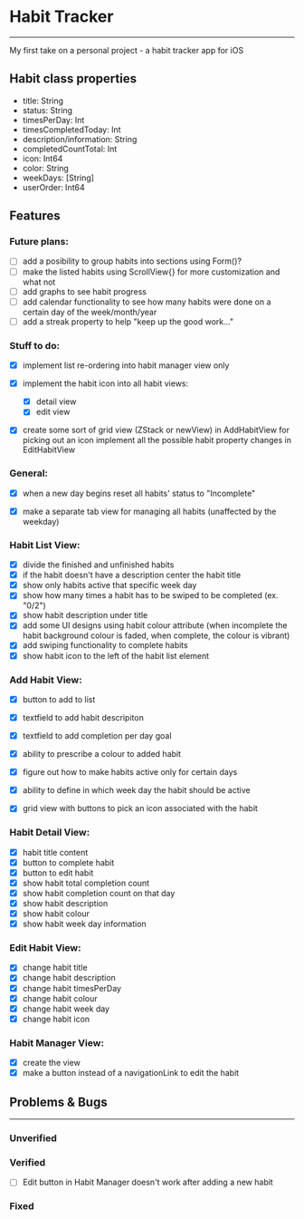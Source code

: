 # Habit Tracker
---
My first take on a personal project - a habit tracker app for iOS

## Habit class properties
- title: String
- status: String
- timesPerDay: Int
- timesCompletedToday: Int
- description/information: String
- completedCountTotal: Int
- icon: Int64
- color: String
- weekDays: [String]
- userOrder: Int64


## Features

### Future plans:
- [ ] add a posibility to group habits into sections using Form()?
- [ ] make the listed habits using ScrollView{} for more customization and what not
- [ ] add graphs to see habit progress
- [ ] add calendar functionality to see how many habits were done on a certain day of the week/month/year
- [ ] add a streak property to help "keep up the good work..."

### Stuff to do:
- [x] implement list re-ordering into habit manager view only
- [x] implement the habit icon into all habit views:
   - [x] detail view
   - [x] edit view
- [x] create some sort of grid view (ZStack or newView) in AddHabitView for picking out an icon
 implement all the possible habit property changes in EditHabitView


### General:
- [x] when a new day begins reset all habits' status to "Incomplete"
- [x] make a separate tab view for managing all habits (unaffected by the weekday)


### **Habit List View**:
- [x] divide the finished and unfinished habits
- [x] if the habit doesn't have a description center the habit title
- [x] show only habits active that specific week day
- [x]  show how many times a habit has to be swiped to be completed (ex. "0/2")
- [x] show habit description under title
- [x] add some UI designs using habit colour attribute (when incomplete the habit background colour is faded, when complete, the colour is vibrant)
- [x] add swiping functionality to complete habits
- [x]  show habit icon to the left of the habit list element

### **Add Habit View**:
- [x] button to add to list
- [x] textfield to add habit descripiton
- [x] textfield to add completion per day goal
- [x] ability to prescribe a colour to added habit
- [x] figure out how to make habits active only for certain days
- [x] ability to define in which week day the habit should be active
- [x] grid view with buttons to pick an icon associated with the habit  


### **Habit Detail View**:
- [x] habit title content
- [x] button to complete habit
- [x] button to edit habit
- [x] show habit total completion count
- [x] show habit completion count on that day
- [x] show habit description
- [x] show habit colour
- [x] show habit week day information

### **Edit Habit View**:
- [x] change habit title
- [x] change habit description
- [x] change habit timesPerDay
- [x] change habit colour
- [x] change habit week day
- [x] change habit icon

### **Habit Manager View**:
- [x] create the view
- [x] make a button instead of a navigationLink to edit the habit

## Problems & Bugs
---

### Unverified

### Verified
- [ ] Edit button in Habit Manager doesn't work after adding a new habit

### Fixed
